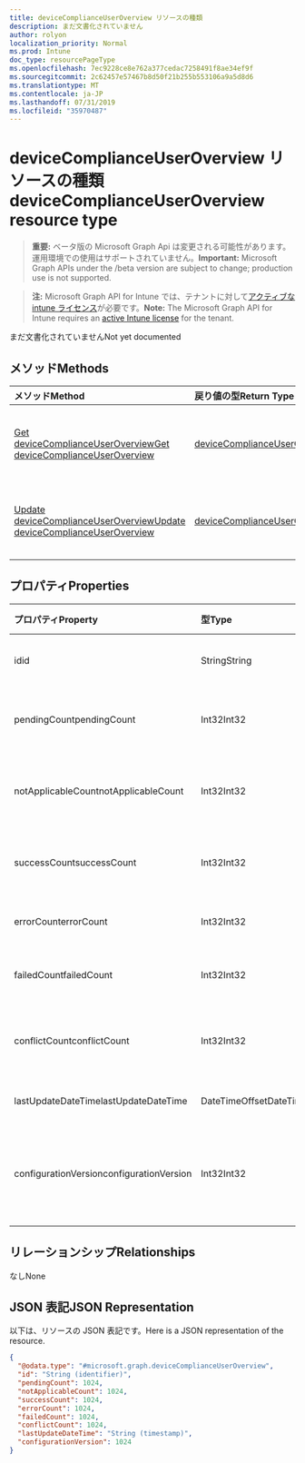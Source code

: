 ```yaml
---
title: deviceComplianceUserOverview リソースの種類
description: まだ文書化されていません
author: rolyon
localization_priority: Normal
ms.prod: Intune
doc_type: resourcePageType
ms.openlocfilehash: 7ec9228ce8e762a377cedac7258491f8ae34ef9f
ms.sourcegitcommit: 2c62457e57467b8d50f21b255b553106a9a5d8d6
ms.translationtype: MT
ms.contentlocale: ja-JP
ms.lasthandoff: 07/31/2019
ms.locfileid: "35970487"
---
```

# <a name="devicecomplianceuseroverview-resource-type"></a><span data-ttu-id="00682-103">deviceComplianceUserOverview リソースの種類</span><span class="sxs-lookup"><span data-stu-id="00682-103">deviceComplianceUserOverview resource type</span></span>

> <span data-ttu-id="00682-104">**重要:** ベータ版の Microsoft Graph Api は変更される可能性があります。運用環境での使用はサポートされていません。</span><span class="sxs-lookup"><span data-stu-id="00682-104">**Important:** Microsoft Graph APIs under the /beta version are subject to change; production use is not supported.</span></span>

> <span data-ttu-id="00682-105">**注:** Microsoft Graph API for Intune では、テナントに対して[アクティブな intune ライセンス](https://go.microsoft.com/fwlink/?linkid=839381)が必要です。</span><span class="sxs-lookup"><span data-stu-id="00682-105">**Note:** The Microsoft Graph API for Intune requires an [active Intune license](https://go.microsoft.com/fwlink/?linkid=839381) for the tenant.</span></span>

<span data-ttu-id="00682-106">まだ文書化されていません</span><span class="sxs-lookup"><span data-stu-id="00682-106">Not yet documented</span></span>

## <a name="methods"></a><span data-ttu-id="00682-107">メソッド</span><span class="sxs-lookup"><span data-stu-id="00682-107">Methods</span></span>
|<span data-ttu-id="00682-108">メソッド</span><span class="sxs-lookup"><span data-stu-id="00682-108">Method</span></span>|<span data-ttu-id="00682-109">戻り値の型</span><span class="sxs-lookup"><span data-stu-id="00682-109">Return Type</span></span>|<span data-ttu-id="00682-110">説明</span><span class="sxs-lookup"><span data-stu-id="00682-110">Description</span></span>|
|:---|:---|:---|
|[<span data-ttu-id="00682-111">Get deviceComplianceUserOverview</span><span class="sxs-lookup"><span data-stu-id="00682-111">Get deviceComplianceUserOverview</span></span>](../api/intune-deviceconfig-devicecomplianceuseroverview-get.md)|[<span data-ttu-id="00682-112">deviceComplianceUserOverview</span><span class="sxs-lookup"><span data-stu-id="00682-112">deviceComplianceUserOverview</span></span>](../resources/intune-deviceconfig-devicecomplianceuseroverview.md)|<span data-ttu-id="00682-113">[deviceCategory](../resources/intune-deviceconfig-devicecomplianceuseroverview.md) オブジェクトのプロパティとリレーションシップを読み取ります。</span><span class="sxs-lookup"><span data-stu-id="00682-113">Read properties and relationships of the [deviceComplianceUserOverview](../resources/intune-deviceconfig-devicecomplianceuseroverview.md) object.</span></span>|
|[<span data-ttu-id="00682-114">Update deviceComplianceUserOverview</span><span class="sxs-lookup"><span data-stu-id="00682-114">Update deviceComplianceUserOverview</span></span>](../api/intune-deviceconfig-devicecomplianceuseroverview-update.md)|[<span data-ttu-id="00682-115">deviceComplianceUserOverview</span><span class="sxs-lookup"><span data-stu-id="00682-115">deviceComplianceUserOverview</span></span>](../resources/intune-deviceconfig-devicecomplianceuseroverview.md)|<span data-ttu-id="00682-116">[deviceComplianceUserOverview](../resources/intune-deviceconfig-devicecomplianceuseroverview.md) オブジェクトのプロパティを更新します。</span><span class="sxs-lookup"><span data-stu-id="00682-116">Update the properties of a [deviceComplianceUserOverview](../resources/intune-deviceconfig-devicecomplianceuseroverview.md) object.</span></span>|

## <a name="properties"></a><span data-ttu-id="00682-117">プロパティ</span><span class="sxs-lookup"><span data-stu-id="00682-117">Properties</span></span>
|<span data-ttu-id="00682-118">プロパティ</span><span class="sxs-lookup"><span data-stu-id="00682-118">Property</span></span>|<span data-ttu-id="00682-119">型</span><span class="sxs-lookup"><span data-stu-id="00682-119">Type</span></span>|<span data-ttu-id="00682-120">説明</span><span class="sxs-lookup"><span data-stu-id="00682-120">Description</span></span>|
|:---|:---|:---|
|<span data-ttu-id="00682-121">id</span><span class="sxs-lookup"><span data-stu-id="00682-121">id</span></span>|<span data-ttu-id="00682-122">String</span><span class="sxs-lookup"><span data-stu-id="00682-122">String</span></span>|<span data-ttu-id="00682-123">エンティティのキー。</span><span class="sxs-lookup"><span data-stu-id="00682-123">Key of the entity.</span></span>|
|<span data-ttu-id="00682-124">pendingCount</span><span class="sxs-lookup"><span data-stu-id="00682-124">pendingCount</span></span>|<span data-ttu-id="00682-125">Int32</span><span class="sxs-lookup"><span data-stu-id="00682-125">Int32</span></span>|<span data-ttu-id="00682-126">保留中のユーザーの数</span><span class="sxs-lookup"><span data-stu-id="00682-126">Number of pending Users</span></span>|
|<span data-ttu-id="00682-127">notApplicableCount</span><span class="sxs-lookup"><span data-stu-id="00682-127">notApplicableCount</span></span>|<span data-ttu-id="00682-128">Int32</span><span class="sxs-lookup"><span data-stu-id="00682-128">Int32</span></span>|<span data-ttu-id="00682-129">該当しないユーザーの数</span><span class="sxs-lookup"><span data-stu-id="00682-129">Number of not applicable users</span></span>|
|<span data-ttu-id="00682-130">successCount</span><span class="sxs-lookup"><span data-stu-id="00682-130">successCount</span></span>|<span data-ttu-id="00682-131">Int32</span><span class="sxs-lookup"><span data-stu-id="00682-131">Int32</span></span>|<span data-ttu-id="00682-132">成功したユーザーの数</span><span class="sxs-lookup"><span data-stu-id="00682-132">Number of succeeded Users</span></span>|
|<span data-ttu-id="00682-133">errorCount</span><span class="sxs-lookup"><span data-stu-id="00682-133">errorCount</span></span>|<span data-ttu-id="00682-134">Int32</span><span class="sxs-lookup"><span data-stu-id="00682-134">Int32</span></span>|<span data-ttu-id="00682-135">エラー ユーザーの数</span><span class="sxs-lookup"><span data-stu-id="00682-135">Number of error Users</span></span>|
|<span data-ttu-id="00682-136">failedCount</span><span class="sxs-lookup"><span data-stu-id="00682-136">failedCount</span></span>|<span data-ttu-id="00682-137">Int32</span><span class="sxs-lookup"><span data-stu-id="00682-137">Int32</span></span>|<span data-ttu-id="00682-138">失敗したユーザーの数</span><span class="sxs-lookup"><span data-stu-id="00682-138">Number of failed Users</span></span>|
|<span data-ttu-id="00682-139">conflictCount</span><span class="sxs-lookup"><span data-stu-id="00682-139">conflictCount</span></span>|<span data-ttu-id="00682-140">Int32</span><span class="sxs-lookup"><span data-stu-id="00682-140">Int32</span></span>|<span data-ttu-id="00682-141">競合しているユーザーの数</span><span class="sxs-lookup"><span data-stu-id="00682-141">Number of users in conflict</span></span>|
|<span data-ttu-id="00682-142">lastUpdateDateTime</span><span class="sxs-lookup"><span data-stu-id="00682-142">lastUpdateDateTime</span></span>|<span data-ttu-id="00682-143">DateTimeOffset</span><span class="sxs-lookup"><span data-stu-id="00682-143">DateTimeOffset</span></span>|<span data-ttu-id="00682-144">最終更新時刻</span><span class="sxs-lookup"><span data-stu-id="00682-144">Last update time</span></span>|
|<span data-ttu-id="00682-145">configurationVersion</span><span class="sxs-lookup"><span data-stu-id="00682-145">configurationVersion</span></span>|<span data-ttu-id="00682-146">Int32</span><span class="sxs-lookup"><span data-stu-id="00682-146">Int32</span></span>|<span data-ttu-id="00682-147">対象の概要に関するポリシーのバージョン</span><span class="sxs-lookup"><span data-stu-id="00682-147">Version of the policy for that overview</span></span>|

## <a name="relationships"></a><span data-ttu-id="00682-148">リレーションシップ</span><span class="sxs-lookup"><span data-stu-id="00682-148">Relationships</span></span>
<span data-ttu-id="00682-149">なし</span><span class="sxs-lookup"><span data-stu-id="00682-149">None</span></span>

## <a name="json-representation"></a><span data-ttu-id="00682-150">JSON 表記</span><span class="sxs-lookup"><span data-stu-id="00682-150">JSON Representation</span></span>
<span data-ttu-id="00682-151">以下は、リソースの JSON 表記です。</span><span class="sxs-lookup"><span data-stu-id="00682-151">Here is a JSON representation of the resource.</span></span>
<!-- {
  "blockType": "resource",
  "keyProperty": "id",
  "@odata.type": "microsoft.graph.deviceComplianceUserOverview"
}
-->
``` json
{
  "@odata.type": "#microsoft.graph.deviceComplianceUserOverview",
  "id": "String (identifier)",
  "pendingCount": 1024,
  "notApplicableCount": 1024,
  "successCount": 1024,
  "errorCount": 1024,
  "failedCount": 1024,
  "conflictCount": 1024,
  "lastUpdateDateTime": "String (timestamp)",
  "configurationVersion": 1024
}
```





